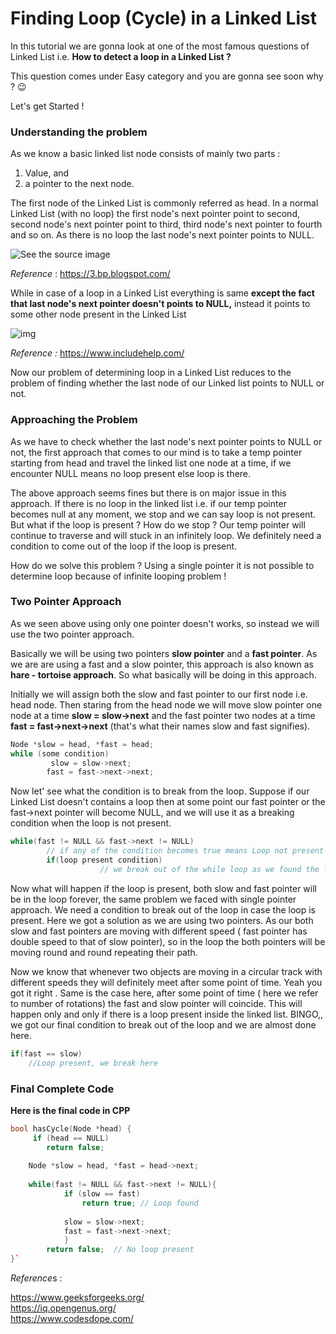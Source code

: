 # **Finding Loop (Cycle) in a Linked List**



In this tutorial we are gonna look at one of the most famous questions of Linked List i.e. **How to detect a loop in a Linked List  ?**



This question comes under Easy category and you are gonna see soon why ? 😉

Let's get Started !



### Understanding the problem

As we know a basic linked list node consists of mainly two parts : 

1. Value, and 
2. a pointer to the next node.

The first node of the Linked List is commonly referred as head. In a normal Linked List (with no loop) the first node's next pointer point to second, second node's next pointer point to third, third node's next pointer to fourth and so on. As there is no loop the last node's next pointer points to NULL.



![See the source image](https://3.bp.blogspot.com/-sXOQBd_OCR8/WBBn3QNhOiI/AAAAAAAAALQ/ysaUNOhKMoY59zw2cRxcHioHzdvn8HdNgCLcB/s1600/simpleLinkedList.png)

*Reference* : https://3.bp.blogspot.com/

While in case of a loop in a Linked List everything is same **except the fact that last node's next pointer doesn't points to NULL,** instead it points to some other node present in the Linked List

![img](https://www.includehelp.com/icp/Images/linked-list-loop-1.jpg)

*Reference :* https://www.includehelp.com/

Now our problem of determining loop in a Linked List reduces to the problem of finding whether the last node of our Linked list points to NULL or not. 



### Approaching the Problem

As we have to check whether the last node's next pointer points to NULL or not, the first approach that comes to our mind is to take a temp pointer starting from head and travel the linked list one node at a time, if we encounter NULL means no loop present else loop is there. 

The above approach seems fines but there is on major issue in this approach. If there is no loop in the linked list i.e. if our temp pointer becomes null at any moment, we stop and we can say loop is not present. But what if the loop is present ?  How do we stop ? Our temp pointer will continue to traverse and will stuck in an infinitely loop. We definitely need a condition to come out of the loop if the loop is present. 

How do we solve this problem ? Using a single pointer it is not possible to determine loop because of infinite looping problem !



### Two Pointer Approach 

As we seen above using only one pointer doesn't works, so instead we will use the two pointer approach.

Basically we will be using two pointers **slow pointer** and a **fast pointer**. As we are are using a fast and a slow pointer, this approach is also known as **hare - tortoise approach**. So what basically will be doing in this approach.

Initially we will assign both the slow and fast pointer to our first node i.e. head node. Then staring from the head node we will move slow pointer one node at a time **slow = slow->next** and the fast pointer two nodes at a time **fast = fast->next->next**  (that's what their names slow and fast signifies).  

```c++
Node *slow = head, *fast = head;
while (some condition)
         slow = slow->next;
		fast = fast->next->next;
```



Now let' see what the condition is to break from the loop. Suppose if our Linked List doesn't contains a loop then at some point our fast pointer or the fast->next pointer will become NULL, and we will use it as a breaking condition when the loop is not present.

```c++
while(fast != NULL && fast->next != NULL)
		// if any of the condition becomes true means Loop not present so while loop breaks 
		if(loop present condition)
					// we break out of the while loop as we found the loop	
```



Now what will happen if the loop is present,  both slow and fast pointer will be in the loop forever, the same problem we faced with single pointer approach. We need a condition to break out of the loop in case the loop is present. Here we got a solution as we are using two pointers. As our both slow and fast pointers are moving with different speed ( fast pointer has double speed to that of slow pointer), so in the loop the both pointers will be moving round and round repeating their path.

 Now we know that whenever  two objects are moving in a circular track with different speeds they will definitely meet after some point of time. Yeah you got it right . Same is the case here, after some point of time ( here we refer to number of rotations) the fast and slow pointer will coincide. This will happen only and only if there is a loop present inside the linked list. BINGO,, we got our final condition to break out of the loop and we are almost done here.

```c++
if(fast == slow)
	//Loop present, we break here
```



### Final Complete Code



**Here is the final code in CPP**
        

```cpp
bool hasCycle(Node *head) {
     if (head == NULL) 
        return false;
         
    Node *slow = head, *fast = head->next;
    
    while(fast != NULL && fast->next != NULL){
            if (slow == fast)
                return true; // Loop found
                
            slow = slow->next;
            fast = fast->next->next;
            }
        return false;  // No loop present
}`
```





*Reference*s : 

https://www.geeksforgeeks.org/ <br>
https://iq.opengenus.org/ <br>
https://www.codesdope.com/ <br>







